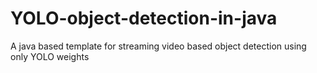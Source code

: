 # YOLO-object-detection-in-java
A java based template for streaming video based object detection using only YOLO weights

